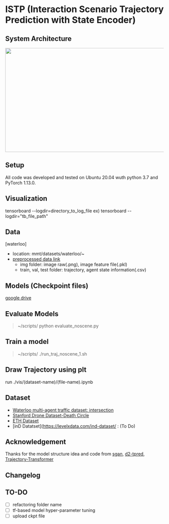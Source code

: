 # ISTP (Interaction Scenario Trajectory Prediction with State Encoder)

## System Architecture
<img src="https://github.com/user-attachments/assets/a073a915-7853-4ba3-8896-08fd6f578294" width="560" height="330"/>

## Setup
All code was developed and tested on Ubuntu 20.04 wuth python 3.7 and PyTorch 1.13.0.

## Visualization

tensorboard --logdir=directory_to_log_file
ex) tensorboard --logdir="tb_file_path"

## Data
[waterloo]
* location: mmt/datasets/waterloo/~
* [preprocessed data link]()
  - img folder: image raw(.png), image feature file(.pkl) 
  - train, val, test folder: trajectory, agent state information(.csv)
    
## Models (Checkpoint files)
[google drive]()

## Evaluate Models
> ~/scripts/ python evaluate_noscene.py

## Train a model
> ~/scripts/ ./run_traj_noscene_1.sh

## Draw Trajectory using plt
run ./vis/(dataset-name)/(file-name).ipynb

## Dataset
* [Waterloo multi-agent traffic dataset: intersection](https://uwaterloo.ca/waterloo-intelligent-systems-engineering-lab/datasets/waterloo-multi-agent-traffic-dataset-intersection)
* [Stanford Drone Dataset-Death Circle](https://cvgl.stanford.edu/projects/uav_data/)
* [ETH Dataset](https://paperswithcode.com/dataset/eth)
* [inD Datatset](https://levelxdata.com/ind-dataset/ : (To Do)

## Acknowledgement

Thanks for the model structure idea and code from [sgan](https://github.com/agrimgupta92/sgan), [d2-tpred](https://github.com/VTP-TL/D2-TPred), [Trajectory-Transformer](https://github.com/FGiuliari/Trajectory-Transformer) 

## Changelog


## TO-DO
- [ ] refactoring folder name
- [ ] tf-based model hyper-parameter tuning
- [ ] upload ckpt file
